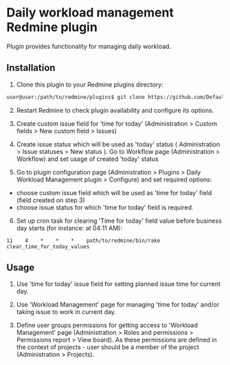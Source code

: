 # Daily workload management Redmine plugin

Plugin provides functionality for managing daily workload.

## Installation

1. Clone this plugin to your Redmine plugins directory:

```bash
user@user:/path/to/redmine/plugins$ git clone https://github.com/DefaultValue/redmine-daily-workload-management.git daily_workload_management
```

2. Restart Redmine to check plugin availability and configure its options.

3. Create custom issue field for 'time for today' (Administration > Custom fields > New custom field > Issues) 

4. Create issue status which will be used as 'today' status ( Administration > Issue statuses > New status ). 
Go to Workflow page (Administration > Workflow) and set usage of created 'today' status
                                                                                               
5. Go to plugin configuration page (Administration > Plugins > Daily Workload Management plugin > Configure) and set required options: 

- choose custom issue field which will be used as 'time for today' field (field created on step 3)
- choose issue status for which 'time for today' field is required.

6. Set up cron task for clearing 'Time for today' field value before business day starts (for instance: at 04:11 AM):
```
11    4    *    *    *    path/to/redmine/bin/rake clear_time_for_today_values
``` 

## Usage

1. Use 'time for today' issue field for setting planned issue time for current day.

2. Use 'Workload Management' page for managing 'time for today' and/or taking issue to work in current day.

3. Define user groups permissions for getting access to 'Workload Management' page (Administration > Roles and permissions > Permissions report > View board).
As these permissions are defined in the context of projects - user should be a member of the project (Administration > Projects).
